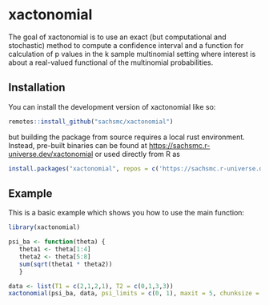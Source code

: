 
# xactonomial

<!-- badges: start -->
<!-- badges: end -->

The goal of xactonomial is to use an exact (but computational and stochastic) method to compute a confidence interval and a function for calculation of p values in the k sample multinomial setting where interest is about a real-valued functional of the multinomial probabilities. 

## Installation

You can install the development version of xactonomial like so:

``` r
remotes::install_github("sachsmc/xactonomial")
```

but building the package from source requires a local rust environment. Instead, pre-built binaries can be found at https://sachsmc.r-universe.dev/xactonomial or used directly from R as
``` r
install.packages("xactonomial", repos = c('https://sachsmc.r-universe.dev', 'https://cloud.r-project.org'))
```


## Example

This is a basic example which shows you how to use the main function:

``` r
library(xactonomial)

psi_ba <- function(theta) {
   theta1 <- theta[1:4]
   theta2 <- theta[5:8]
   sum(sqrt(theta1 * theta2))
   }

data <- list(T1 = c(2,1,2,1), T2 = c(0,1,3,3))
xactonomial(psi_ba, data, psi_limits = c(0, 1), maxit = 5, chunksize = 20)
```


